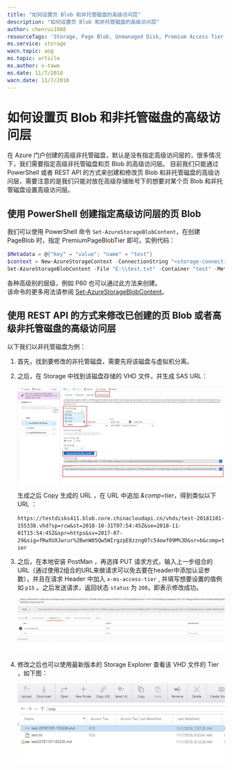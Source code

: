 ```yaml
---
title: "如何设置页 Blob 和非托管磁盘的高级访问层"
description: "如何设置页 Blob 和非托管磁盘的高级访问层"
author: chenrui1988
resourceTags: 'Storage, Page Blob, Unmanaged Disk, Premium Access Tier'
ms.service: storage
wacn.topic: aog
ms.topic: article
ms.author: v-tawe
ms.date: 11/7/2018
wacn.date: 11/7/2018
---
```


# 如何设置页 Blob 和非托管磁盘的高级访问层

在 Azure 门户创建的高级非托管磁盘，默认是没有指定高级访问层的，很多情况下，我们需要指定高级非托管磁盘和页 Blob 的高级访问层。 目前我们只能通过 PowerShell 或者 REST API 的方式来创建和修改页 Blob 和非托管磁盘的高级访问层，需要注意的是我们只能对放在高级存储账号下的想要对某个页 Blob 和非托管磁盘设置高级访问层。

## 使用 PowerShell 创建指定高级访问层的页 Blob

我们可以使用 PowerShell 命令 `Set-AzureStorageBlobContent`，在创建 PageBlob 时，指定 PremiumPageBlobTier 即可。实例代码：

```powershell
$Metadata = @{"key" = "value"; "name" = "test"}
$context = New-AzureStorageContext -ConnectionString "<storage-connection-string>"
Set-AzureStorageBlobContent -File "E:\\test.txt" -Container "test" -Metadata $Metadata -BlobType Page -PremiumPageBlobTier P20 -Context $context.Context
```

各种高级别的层级，例如 P60 也可以通过此方法来创建。<br>
该命令的更多用法请参阅 [Set-AzureStorageBlobContent](https://docs.microsoft.com/en-us/powershell/module/azure.storage/set-azurestorageblobcontent?view=azurermps-6.11.0 )。

## 使用 REST API 的方式来修改已创建的页 Blob 或者高级非托管磁盘的高级访问层

以下我们以非托管磁盘为例：

1. 首先，找到要修改的非托管磁盘，需要先将该磁盘与虚拟机分离。

2. 之后，在 Storage 中找到该磁盘存储的 VHD 文件，并生成 SAS URL：

    ![find-vhd-file](media/aog-storage-blob-howto-set-premium-access-tier-for-page-blob-and-unmanaged-disk/find-vhd-file.jpg " find-vhd-file")

    生成之后 Copy 生成的 URL ，在 URL 中追加 *&comp=tier*，得到类似以下 URL ：

    `https://testdisks411.blob.core.chinacloudapi.cn/vhds/test-20181101-155338.vhd?sp=rcw&st=2018-10-31T07:54:45Z&se=2018-11-01T15:54:45Z&spr=https&sv=2017-07-29&sig=fRwXUXJwrur%2BwnW85Qw5WIrgzpE8zzng0Tc54owf09M%3D&sr=b&comp=tier`
    
    
3. 之后，在本地安装 PostMan ，再选择 PUT 请求方式，输入上一步组合的 URL（通过使用2组合的URL来做请求可以免去要在header中添加认证参数），并且在请求 Header 中加入 `x-ms-access-tier` ,  并填写想要设置的值例如 `p15` 。之后发送请求，返回状态 `status` 为 `200`，即表示修改成功。

    ![set-header](media/aog-storage-blob-howto-set-premium-access-tier-for-page-blob-and-unmanaged-disk/set-header.png "set-header")

4. 修改之后也可以使用最新版本的 Storage Explorer 查看该 VHD 文件的 Tier ，如下图：

    ![check-in-explorer](media/aog-storage-blob-howto-set-premium-access-tier-for-page-blob-and-unmanaged-disk/check-in-explorer.png "check-in-explorer")
